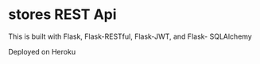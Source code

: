 # stores REST Api

This is built with Flask, Flask-RESTful, Flask-JWT, and Flask- SQLAlchemy

Deployed on Heroku
